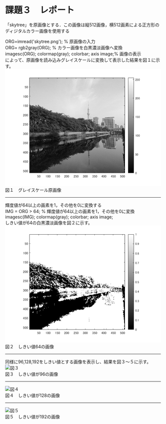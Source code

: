 # 課題３　レポート  

「skytree」を原画像とする．この画像は縦512画像，横512画素による正方形のディジタルカラー画像を使用する  

ORG=imread('skytree.png'); % 原画像の入力  
ORG= rgb2gray(ORG); % カラー画像を白黒濃淡画像へ変換  
imagesc(ORG); colormap(gray); colorbar; axis image;% 画像の表示  
によって、原画像を読み込みグレイスケールに変換して表示した結果を図１に示す。  
![図１](https://github.com/16ec044/lecture_image_processing/blob/own/image/3-1.png)  
図１　グレイスケール原画像  
___
輝度値が64以上の画素を1，その他を0に変換する  
IMG = ORG > 64; % 輝度値が64以上の画素を1，その他を0に変換  
imagesc(IMG); colormap(gray); colorbar; axis image;  
しきい値が64の白黒濃淡画像を図２に示す。  
![図２](https://github.com/16ec044/lecture_image_processing/blob/own/image/3-2.png)  
図２　しきい値64の画像  
___
同様に96,128,192をしきい値とする画像を表示し、結果を図３～５に示す。  
![図３]((https://github.com/16ec044/lecture_image_processing/blob/own/image/3-3.png))  
図３　しきい値が96の画像  
___
![図４]((https://github.com/16ec044/lecture_image_processing/blob/own/image/3-4.png))  
図４　しきい値が128の画像  
___
![図５]((https://github.com/16ec044/lecture_image_processing/blob/own/image/3-5.png))  
図５　しきい値が192の画像  